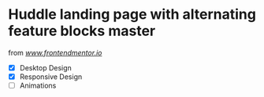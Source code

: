 # Huddle landing page with alternating feature blocks master

from *www.frontendmentor.io*

- [x] Desktop Design
- [x] Responsive Design
- [ ] Animations
